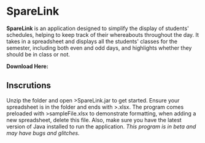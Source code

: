 # SpareLink

**SpareLink** is an application designed to simplify the display of students' schedules, helping to keep track of their whereabouts throughout the day. It takes in a spreadsheet and displays all the students' classes for the semester, including both even and odd days, and highlights whether they should be in class or not.

**Download Here:** 

## Inscrutions

Unzip the folder and open >SpareLink.jar to get started. Ensure your spreadsheet is in the folder and ends with >.xlsx. The program comes preloaded with >sampleFile.xlsx to demonstrate formatting, when adding a new spreadsheet, delete this file. Also, make sure you have the latest version of Java installed to run the application. *This program is in beta and may have bugs and glitches.*
